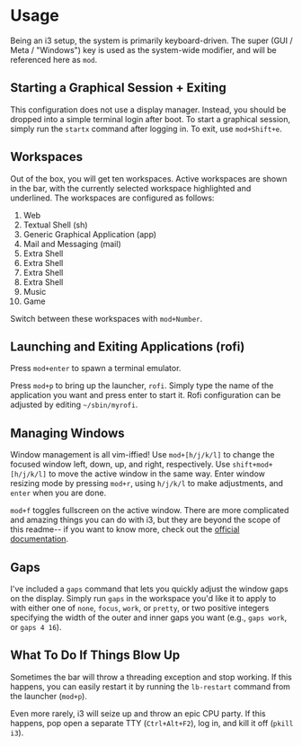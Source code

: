# Usage

Being an i3 setup, the system is primarily keyboard-driven. The super
(GUI / Meta / "Windows") key is used as the system-wide modifier, and will
be referenced here as `mod`.

## Starting a Graphical Session + Exiting

This configuration does not use a display manager. Instead, you should be
dropped into a simple terminal login after boot. To start a graphical session,
simply run the `startx` command after logging in. To exit, use `mod+Shift+e`.

## Workspaces

Out of the box, you will get ten workspaces. Active workspaces are shown in
the bar, with the currently selected workspace highlighted and underlined.
The workspaces are configured as follows:

1. Web
2. Textual Shell (sh)
3. Generic Graphical Application (app)
4. Mail and Messaging (mail)
5. Extra Shell
6. Extra Shell
7. Extra Shell
8. Extra Shell
9. Music
10. Game

Switch between these workspaces with `mod+Number`.

## Launching and Exiting Applications (rofi)

Press `mod+enter` to spawn a terminal emulator.

Press `mod+p` to bring up the launcher, `rofi`. Simply type the name of the
application you want and press enter to start it. Rofi configuration can be
adjusted by editing `~/sbin/myrofi`.

## Managing Windows

Window management is all vim-iffied! Use `mod+[h/j/k/l]` to change
the focused window left, down, up, and right, respectively. Use
`shift+mod+[h/j/k/l]` to move the active window in the same way. Enter window
resizing mode by pressing `mod+r`, using `h/j/k/l` to make adjustments, and
`enter` when you are done.

`mod+f` toggles fullscreen on the active window. There are more complicated
and amazing things you can do with i3, but they are beyond the scope of this
readme-- if you want to know more, check out the
[official documentation](https://i3wm.org/docs/userguide.html).

## Gaps

I've included a `gaps` command that lets you quickly adjust the window gaps
on the display. Simply run `gaps` in the workspace you'd like it to apply to
with either one of `none`, `focus`, `work`, or `pretty`, or two positive
integers specifying the width of the outer and inner gaps you want
(e.g., `gaps work`, or `gaps 4 16`).

## What To Do If Things Blow Up

Sometimes the bar will throw a threading exception and stop working. If this
happens, you can easily restart it by running the `lb-restart` command from
the launcher (`mod+p`).

Even more rarely, i3 will seize up and throw an epic CPU party. If this
happens, pop open a separate TTY (`Ctrl+Alt+F2`), log in, and kill it off
(`pkill i3`).
